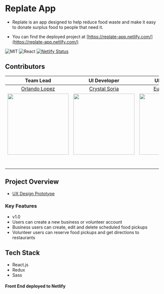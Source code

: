# Replate App

- Replate is an app designed to help reduce food waste and make it easy to donate surplus food to people that need it.

- You can find the deployed project at [https://replate-app.netlify.com/](https://replate-app.netlify.com/)

![MIT](https://img.shields.io/packagist/l/doctrine/orm.svg)
![React](https://img.shields.io/badge/react-v16.7.0--alpha.2-blue.svg)
[![Netlify Status](https://api.netlify.com/api/v1/badges/dc071f9d-39fb-476d-b59b-9b2c7414bd31/deploy-status)](https://app.netlify.com/sites/replate-app/deploys)


## Contributors

Team Lead|UI Developer|UI Developer|Font-End Developer|Front-End Developer|Back-End Developer|
:-:|:-:|:-:|:-:|:-:|:-:|
[Orlando Lopez](https://github.com/WebMats)|[Crystal Soria](https://github.com/cmstexas)|[Eunice Baiden](https://github.com/ebisLab)|[Michael VanSleen](https://github.com/mansleen)|[William VanORder](https://github.com/wvanorder)|[Josh Timmons](https://github.com/josh182014)|
[<img src="https://avatars1.githubusercontent.com/u/34896975?s=460&v=4" width = "200" />](https://github.com/WebMats)|[<img src="https://avatars0.githubusercontent.com/u/51107765?s=460&v=4" width = "200" />](https://github.com/cmstexas)|[<img src="https://avatars0.githubusercontent.com/u/43076235?s=460&v=4" width = "200" />](https://github.com/ebisLab)|[<img src="https://avatars2.githubusercontent.com/u/40153979?s=460&v=4" width = "200" />](https://github.com/mansleen)|[<img src="https://avatars3.githubusercontent.com/u/48600413?s=460&v=4" width = "200" />](https://github.com/wvanorder)|[<img src="https://avatars3.githubusercontent.com/u/46380757?s=460&v=4" width = "200" />](https://github.com/josh182014) | 
[<img src="https://github.com/favicon.ico" width="15"> ](https://github.com/WebMats)|[<img src="https://github.com/favicon.ico" width="15"> ](https://github.com/cmstexas)|[<img src="https://github.com/favicon.ico" width="15"> ](https://github.com/ebisLab)|[<img src="https://github.com/favicon.ico" width="15"> ](https://github.com/mansleen)|[<img src="https://github.com/favicon.ico" width="15"> ](https://github.com/wvanorder)|[<img src="https://github.com/favicon.ico" width="15"> ](https://github.com/josh182014) | 
 |  |  | |  [ <img src="https://static.licdn.com/sc/h/al2o9zrvru7aqj8e1x2rzsrca" width="15"> ](https://www.linkedin.com/in/michael-vansleen/) | |

## Project Overview

- [UX Design Prototype](https://xd.adobe.com/view/7434691b-632d-4dbf-4dce-cc7577920a5c-0205/)

### Key Features

- v1.0
- Users can create a new business or volunteer account
- Business users can create, edit and delete scheduled food pickups
- Volunteer users can reserve food pickups and get directions to restaurants


## Tech Stack

* React.js
* Redux
* Sass

#### Front End deployed to Netlify
